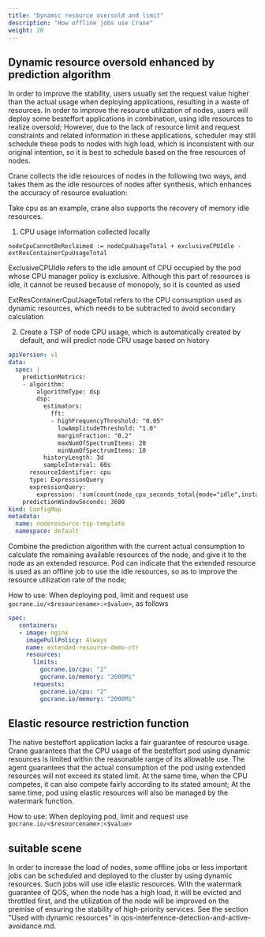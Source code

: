 ```yaml
---
title: "Dynamic resource oversold and limit"
description: "How offline jobs use Crane"
weight: 20
---
```



## Dynamic resource oversold enhanced by prediction algorithm
In order to improve the stability, users usually set the request value higher than the actual usage when deploying applications, resulting in a waste of resources. In order to improve the resource utilization of nodes, users will deploy some besteffort applications in combination, using idle resources to realize oversold;
However, due to the lack of resource limit and request constraints and related information in these applications, scheduler may still schedule these pods to nodes with high load, which is inconsistent with our original intention, so it is best to schedule based on the free resources of nodes.

Crane collects the idle resources of nodes in the following two ways, and takes them as the idle resources of nodes after synthesis, which enhances the accuracy of resource evaluation:

Take cpu as an example, crane also supports the recovery of memory idle resources.

1. CPU usage information collected locally

`nodeCpuCannotBeReclaimed := nodeCpuUsageTotal + exclusiveCPUIdle - extResContainerCpuUsageTotal`

ExclusiveCPUIdle refers to the idle amount of CPU occupied by the pod whose CPU manager policy is exclusive. Although this part of resources is idle, it cannot be reused because of monopoly, so it is counted as used

ExtResContainerCpuUsageTotal refers to the CPU consumption used as dynamic resources, which needs to be subtracted to avoid secondary calculation

2. Create a TSP of node CPU usage, which is automatically created by default, and will predict node CPU usage based on history
```yaml
apiVersion: v1
data:
  spec: |
    predictionMetrics:
    - algorithm:
        algorithmType: dsp
        dsp:
          estimators:
            fft:
            - highFrequencyThreshold: "0.05"
              lowAmplitudeThreshold: "1.0"
              marginFraction: "0.2"
              maxNumOfSpectrumItems: 20
              minNumOfSpectrumItems: 10
          historyLength: 3d
          sampleInterval: 60s
      resourceIdentifier: cpu
      type: ExpressionQuery
      expressionQuery:
        expression: 'sum(count(node_cpu_seconds_total{mode="idle",instance=~"({{.metadata.name}})(:\\d+)?"}) by (mode, cpu)) - sum(irate(node_cpu_seconds_total{mode="idle",instance=~"({{.metadata.name}})(:\\d+)?"}[5m]))'
    predictionWindowSeconds: 3600
kind: ConfigMap
metadata:
  name: noderesource-tsp-template
  namespace: default
```

Combine the prediction algorithm with the current actual consumption to calculate the remaining available resources of the node, and give it to the node as an extended resource. Pod can indicate that the extended resource is used as an offline job to use the idle resources, so as to improve the resource utilization rate of the node;

How to use:
When deploying pod, limit and request use `gocrane.io/<$resourcename>:<$value>`, as follows
```yaml
spec: 
   containers:
   - image: nginx
     imagePullPolicy: Always
     name: extended-resource-demo-ctr
     resources:
       limits:
         gocrane.io/cpu: "2"
         gocrane.io/memory: "2000Mi"
       requests:
         gocrane.io/cpu: "2"
         gocrane.io/memory: "2000Mi"
```

## Elastic resource restriction function
The native besteffort application lacks a fair guarantee of resource usage. Crane guarantees that the CPU usage of the besteffort pod using dynamic resources is limited within the reasonable range of its allowable use. The agent guarantees that the actual consumption of the pod using extended resources will not exceed its stated limit. At the same time, when the CPU competes, it can also compete fairly according to its stated amount; At the same time, pod using elastic resources will also be managed by the watermark function.

How to use:
When deploying pod, limit and request use `gocrane.io/<$resourcename>:<$value>`

## suitable scene
In order to increase the load of nodes, some offline jobs or less important jobs can be scheduled and deployed to the cluster by using dynamic resources. Such jobs will use idle elastic resources.
With the watermark guarantee of QOS, when the node has a high load, it will be evicted and throttled first, and the utilization of the node will be improved on the premise of ensuring the stability of high-priority services.
See the section "Used with dynamic resources" in qos-interference-detection-and-active-avoidance.md.